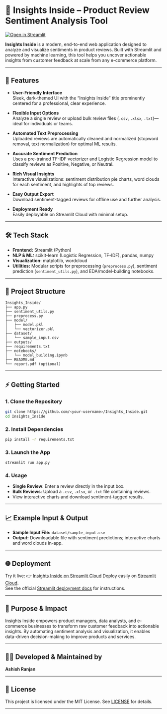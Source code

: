 # 🧠 Insights Inside – Product Review Sentiment Analysis Tool

[![Open in Streamlit](https://static.streamlit.io/badges/streamlit_badge_black_white.svg)](https://ashish6123-insights-inside-app-ewjx08.streamlit.app/)


**Insights Inside** is a modern, end-to-end web application designed to analyze and visualize sentiments in product reviews. Built with Streamlit and powered by machine learning, this tool helps you uncover actionable insights from customer feedback at scale from any 
e-commerce platform.

---

## 🚀 Features

- **User-Friendly Interface**  
  Sleek, dark-themed UI with the “Insights Inside” title prominently centered for a professional, clear experience.

- **Flexible Input Options**  
  Analyze a single review or upload bulk review files (`.csv`, `.xlsx`, `.txt`)—ideal for individuals or teams.

- **Automated Text Preprocessing**  
  Uploaded reviews are automatically cleaned and normalized (stopword removal, text normalization) for optimal ML results.

- **Accurate Sentiment Prediction**  
  Uses a pre-trained TF-IDF vectorizer and Logistic Regression model to classify reviews as Positive, Negative, or Neutral.

- **Rich Visual Insights**  
  Interactive visualizations: sentiment distribution pie charts, word clouds for each sentiment, and highlights of top reviews.

- **Easy Output Export**  
  Download sentiment-tagged reviews for offline use and further analysis.

- **Deployment Ready**  
  Easily deployable on Streamlit Cloud with minimal setup.

---

## 🛠️ Tech Stack

- **Frontend:** Streamlit (Python)
- **NLP & ML:** scikit-learn (Logistic Regression, TF-IDF), pandas, numpy
- **Visualization:** matplotlib, wordcloud
- **Utilities:** Modular scripts for preprocessing (`preprocess.py`), sentiment prediction (`sentiment_utils.py`), and EDA/model-building notebooks.

---

## 📁 Project Structure

```
Insights_Inside/
├── app.py
├── sentiment_utils.py
├── preprocess.py
├── model/
│   ├── model.pkl
│   └── vectorizer.pkl
├── dataset/
│   └── sample_input.csv
├── outputs/
├── requirements.txt
├── notebooks/
│   └── model_building.ipynb
├── README.md
└── report.pdf (optional)
```

---

## ⚡ Getting Started

### 1. Clone the Repository

```bash
git clone https://github.com/<your-username>/Insights_Inside.git
cd Insights_Inside
```

### 2. Install Dependencies

```bash
pip install -r requirements.txt
```

### 3. Launch the App

```bash
streamlit run app.py
```

### 4. Usage

- **Single Review**: Enter a review directly in the input box.
- **Bulk Reviews**: Upload a `.csv`, `.xlsx`, or `.txt` file containing reviews.
- View interactive charts and download sentiment-tagged results.

---

## 📈 Example Input & Output

- **Sample Input File:** `dataset/sample_input.csv`
- **Output:** Downloadable file with sentiment predictions; interactive charts and word clouds in-app.

---

## 🌐 Deployment

Try it live: 👉 [Insights Inside on Streamlit Cloud](https://ashish6123-insights-inside-app-ewjx08.streamlit.app/)
Deploy easily on [Streamlit Cloud](https://streamlit.io/cloud).  
See the official [Streamlit deployment docs](https://docs.streamlit.io/streamlit-community-cloud/deploy-your-app) for instructions.

---

## 🎯 Purpose & Impact

Insights Inside empowers product managers, data analysts, and e-commerce businesses to transform raw customer feedback into actionable insights. By automating sentiment analysis and visualization, it enables data-driven decision-making to improve products and services.

---

## 👨‍💻 Developed & Maintained by

**Ashish Ranjan**

---

## 📄 License

This project is licensed under the MIT License. See [LICENSE](LICENSE) for details.

---
